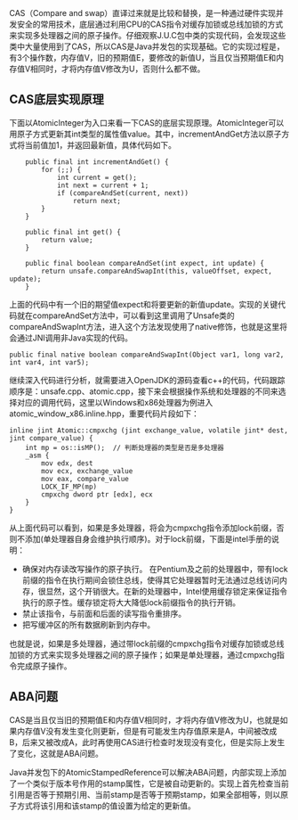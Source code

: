 
CAS（Compare and swap）直译过来就是比较和替换，是一种通过硬件实现并发安全的常用技术，底层通过利用CPU的CAS指令对缓存加锁或总线加锁的方式来实现多处理器之间的原子操作。仔细观察J.U.C包中类的实现代码，会发现这些类中大量使用到了CAS，所以CAS是Java并发包的实现基础。它的实现过程是，有3个操作数，内存值V，旧的预期值E，要修改的新值U，当且仅当预期值E和内存值V相同时，才将内存值V修改为U，否则什么都不做。

## CAS底层实现原理
下面以AtomicInteger为入口来看一下CAS的底层实现原理。AtomicInteger可以用原子方式更新其int类型的属性值value。其中，incrementAndGet方法以原子方式将当前值加1，并返回最新值，具体代码如下。
```
    public final int incrementAndGet() {
        for (;;) {
            int current = get();
            int next = current + 1;
            if (compareAndSet(current, next))
                return next;
        }
    }

    public final int get() {
        return value;
    }

    public final boolean compareAndSet(int expect, int update) {
        return unsafe.compareAndSwapInt(this, valueOffset, expect, update);
    }
```
上面的代码中有一个旧的期望值expect和将要更新的新值update。实现的关键代码就在compareAndSet方法中，可以看到这里调用了Unsafe类的compareAndSwapInt方法，进入这个方法发现使用了native修饰，也就是这里将会通过JNI调用非Java实现的代码。
```
public final native boolean compareAndSwapInt(Object var1, long var2, int var4, int var5);
```
继续深入代码进行分析，就需要进入OpenJDK的源码查看c++的代码，代码跟踪顺序是：unsafe.cpp、atomic.cpp，接下来会根据操作系统和处理器的不同来选择对应的调用代码，这里以Windows和x86处理器为例进入atomic_window_x86.inline.hpp，重要代码片段如下：
```
inline jint Atomic::cmpxchg (jint exchange_value, volatile jint* dest, jint compare_value) {
    int mp = os::isMP();  // 判断处理器的类型是否是多处理器
    _asm {
        mov edx, dest
        mov ecx, exchange_value
        mov eax, compare_value
        LOCK_IF_MP(mp)
        cmpxchg dword ptr [edx], ecx
    }
}
```
从上面代码可以看到，如果是多处理器，将会为cmpxchg指令添加lock前缀，否则不添加(单处理器自身会维护执行顺序)。对于lock前缀，下面是intel手册的说明：
- 确保对内存读改写操作的原子执行。
在Pentium及之前的处理器中，带有lock前缀的指令在执行期间会锁住总线，使得其它处理器暂时无法通过总线访问内存，很显然，这个开销很大。在新的处理器中，Intel使用缓存锁定来保证指令执行的原子性。缓存锁定将大大降低lock前缀指令的执行开销。
- 禁止该指令，与前面和后面的读写指令重排序。
- 把写缓冲区的所有数据刷新到内存中。

也就是说，如果是多处理器，通过带lock前缀的cmpxchg指令对缓存加锁或总线加锁的方式来实现多处理器之间的原子操作；如果是单处理器，通过cmpxchg指令完成原子操作。

## ABA问题
CAS是当且仅当旧的预期值E和内存值V相同时，才将内存值V修改为U，也就是如果内存值V没有发生变化则更新，但是有可能发生内存值原来是A，中间被改成B，后来又被改成A，此时再使用CAS进行检查时发现没有变化，但是实际上发生了变化，这就是ABA问题。

Java并发包下的AtomicStampedReference可以解决ABA问题，内部实现上添加了一个类似于版本号作用的stamp属性，它是被自动更新的。实现上首先检查当前引用是否等于预期引用、当前stamp是否等于预期stamp，如果全部相等，则以原子方式将该引用和该stamp的值设置为给定的更新值。
